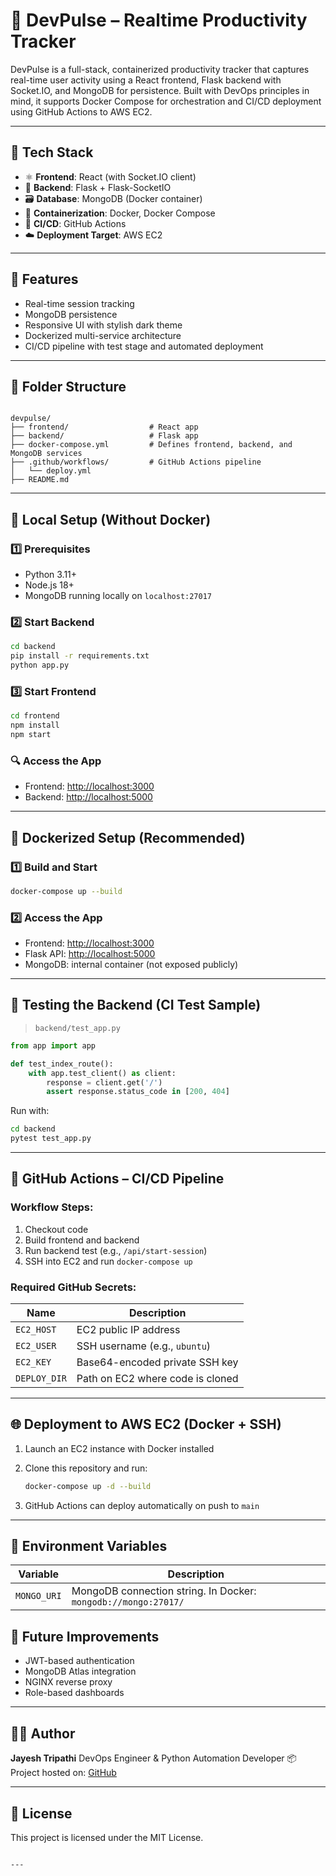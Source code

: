 
# 🚀 DevPulse – Realtime Productivity Tracker

DevPulse is a full-stack, containerized productivity tracker that captures real-time user activity using a React frontend, Flask backend with Socket.IO, and MongoDB for persistence. Built with DevOps principles in mind, it supports Docker Compose for orchestration and CI/CD deployment using GitHub Actions to AWS EC2.

---

## 🧩 Tech Stack

- ⚛️ **Frontend**: React (with Socket.IO client)
- 🐍 **Backend**: Flask + Flask-SocketIO
- 🗃️ **Database**: MongoDB (Docker container)
- 🐳 **Containerization**: Docker, Docker Compose
- 🔁 **CI/CD**: GitHub Actions
- ☁️ **Deployment Target**: AWS EC2

---

## 📸 Features

- Real-time session tracking
- MongoDB persistence
- Responsive UI with stylish dark theme
- Dockerized multi-service architecture
- CI/CD pipeline with test stage and automated deployment

---

## 📁 Folder Structure

```

devpulse/
├── frontend/                  # React app
├── backend/                   # Flask app
├── docker-compose.yml         # Defines frontend, backend, and MongoDB services
├── .github/workflows/         # GitHub Actions pipeline
│   └── deploy.yml
├── README.md

````

---

## 🚀 Local Setup (Without Docker)

### 1️⃣ Prerequisites

- Python 3.11+
- Node.js 18+
- MongoDB running locally on `localhost:27017`

### 2️⃣ Start Backend

```bash
cd backend
pip install -r requirements.txt
python app.py
````

### 3️⃣ Start Frontend

```bash
cd frontend
npm install
npm start
```

### 🔍 Access the App

* Frontend: [http://localhost:3000](http://localhost:3000)
* Backend: [http://localhost:5000](http://localhost:5000)

---

## 🐳 Dockerized Setup (Recommended)

### 1️⃣ Build and Start

```bash
docker-compose up --build
```

### 2️⃣ Access the App

* Frontend: [http://localhost:3000](http://localhost:3000)
* Flask API: [http://localhost:5000](http://localhost:5000)
* MongoDB: internal container (not exposed publicly)

---

## 🧪 Testing the Backend (CI Test Sample)

> `backend/test_app.py`

```python
from app import app

def test_index_route():
    with app.test_client() as client:
        response = client.get('/')
        assert response.status_code in [200, 404]
```

Run with:

```bash
cd backend
pytest test_app.py
```

---

## 🔐 GitHub Actions – CI/CD Pipeline

### Workflow Steps:

1. Checkout code
2. Build frontend and backend
3. Run backend test (e.g., `/api/start-session`)
4. SSH into EC2 and run `docker-compose up`

### Required GitHub Secrets:

| Name         | Description                      |
| ------------ | -------------------------------- |
| `EC2_HOST`   | EC2 public IP address            |
| `EC2_USER`   | SSH username (e.g., `ubuntu`)    |
| `EC2_KEY`    | Base64-encoded private SSH key   |
| `DEPLOY_DIR` | Path on EC2 where code is cloned |

---

## 🌐 Deployment to AWS EC2 (Docker + SSH)

1. Launch an EC2 instance with Docker installed
2. Clone this repository and run:

   ```bash
   docker-compose up -d --build
   ```
3. GitHub Actions can deploy automatically on push to `main`

---

## 🧠 Environment Variables

| Variable    | Description                                                    |
| ----------- | -------------------------------------------------------------- |
| `MONGO_URI` | MongoDB connection string. In Docker: `mongodb://mongo:27017/` |



## 📌 Future Improvements

* JWT-based authentication
* MongoDB Atlas integration
* NGINX reverse proxy
* Role-based dashboards

---

## 👨‍💻 Author

**Jayesh Tripathi**
DevOps Engineer & Python Automation Developer
📦 Project hosted on: [GitHub](https://github.com/Jayesh-CodeHub/3-Tier-MernStack-DeploymentPipeline.git)

---

## 📄 License

This project is licensed under the MIT License.

```

---

